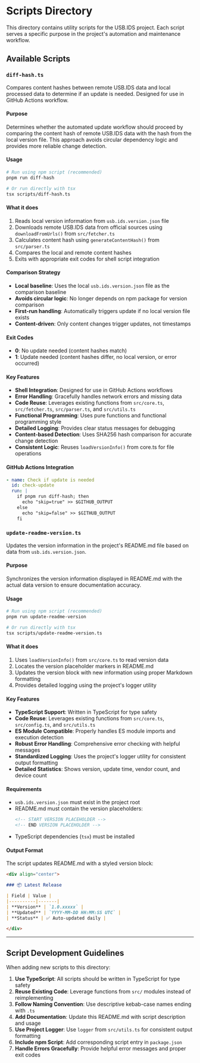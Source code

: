 # Scripts Directory

This directory contains utility scripts for the USB.IDS project. Each script serves a specific purpose in the project's automation and maintenance workflow.

## Available Scripts

### `diff-hash.ts`

Compares content hashes between remote USB.IDS data and local processed data to determine if an update is needed. Designed for use in GitHub Actions workflow.

#### Purpose
Determines whether the automated update workflow should proceed by comparing the content hash of remote USB.IDS data with the hash from the local version file. This approach avoids circular dependency logic and provides more reliable change detection.

#### Usage

```bash
# Run using npm script (recommended)
pnpm run diff-hash

# Or run directly with tsx
tsx scripts/diff-hash.ts
```

#### What it does

1. Reads local version information from `usb.ids.version.json` file
2. Downloads remote USB.IDS data from official sources using `downloadFromUrls()` from `src/fetcher.ts`
3. Calculates content hash using `generateContentHash()` from `src/parser.ts`
4. Compares the local and remote content hashes
5. Exits with appropriate exit codes for shell script integration

#### Comparison Strategy

- **Local baseline**: Uses the local `usb.ids.version.json` file as the comparison baseline
- **Avoids circular logic**: No longer depends on npm package for version comparison
- **First-run handling**: Automatically triggers update if no local version file exists
- **Content-driven**: Only content changes trigger updates, not timestamps

#### Exit Codes

- **0**: No update needed (content hashes match)
- **1**: Update needed (content hashes differ, no local version, or error occurred)

#### Key Features

- **Shell Integration**: Designed for use in GitHub Actions workflows
- **Error Handling**: Gracefully handles network errors and missing data
- **Code Reuse**: Leverages existing functions from `src/core.ts`, `src/fetcher.ts`, `src/parser.ts`, and `src/utils.ts`
- **Functional Programming**: Uses pure functions and functional programming style
- **Detailed Logging**: Provides clear status messages for debugging
- **Content-based Detection**: Uses SHA256 hash comparison for accurate change detection
- **Consistent Logic**: Reuses `loadVersionInfo()` from core.ts for file operations

#### GitHub Actions Integration

```yaml
- name: Check if update is needed
  id: check-update
  run: |
    if pnpm run diff-hash; then
      echo "skip=true" >> $GITHUB_OUTPUT
    else
      echo "skip=false" >> $GITHUB_OUTPUT
    fi
```

### `update-readme-version.ts`

Updates the version information in the project's README.md file based on data from `usb.ids.version.json`.

#### Purpose
Synchronizes the version information displayed in README.md with the actual data version to ensure documentation accuracy.

#### Usage

```bash
# Run using npm script (recommended)
pnpm run update-readme-version

# Or run directly with tsx
tsx scripts/update-readme-version.ts
```

#### What it does

1. Uses `loadVersionInfo()` from `src/core.ts` to read version data
2. Locates the version placeholder markers in README.md
3. Updates the version block with new information using proper Markdown formatting
4. Provides detailed logging using the project's logger utility

#### Key Features

- **TypeScript Support**: Written in TypeScript for type safety
- **Code Reuse**: Leverages existing functions from `src/core.ts`, `src/config.ts`, and `src/utils.ts`
- **ES Module Compatible**: Properly handles ES module imports and execution detection
- **Robust Error Handling**: Comprehensive error checking with helpful messages
- **Standardized Logging**: Uses the project's logger utility for consistent output formatting
- **Detailed Statistics**: Shows version, update time, vendor count, and device count

#### Requirements

- `usb.ids.version.json` must exist in the project root
- README.md must contain the version placeholders:
  ```markdown
  <!-- START VERSION PLACEHOLDER -->
  <!-- END VERSION PLACEHOLDER -->
  ```
- TypeScript dependencies (`tsx`) must be installed

#### Output Format

The script updates README.md with a styled version block:

```markdown
<div align="center">

### 📦 Latest Release

| Field | Value |
|----------|-------|
| **Version** | `1.0.xxxxx` |
| **Updated** | `YYYY-MM-DD HH:MM:SS UTC` |
| **Status** | ✅ Auto-updated daily |

</div>
```

---

## Script Development Guidelines

When adding new scripts to this directory:

1. **Use TypeScript**: All scripts should be written in TypeScript for type safety
2. **Reuse Existing Code**: Leverage functions from `src/` modules instead of reimplementing
3. **Follow Naming Convention**: Use descriptive kebab-case names ending with `.ts`
4. **Add Documentation**: Update this README.md with script description and usage
5. **Use Project Logger**: Use `logger` from `src/utils.ts` for consistent output formatting
6. **Include npm Script**: Add corresponding script entry in `package.json`
7. **Handle Errors Gracefully**: Provide helpful error messages and proper exit codes
